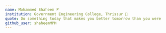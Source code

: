 ```yaml
---
name: Mohammed Shaheem P
institution: Government Engineering College, Thrissur 🚩
quote: Do something today that makes you better tomorrow than you were yesterday
github_user: shaheemMPM
---
```

